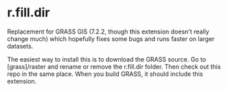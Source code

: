 # r.fill.dir
Replacement for GRASS GIS (7.2.2, though this extension doesn't really change much) which hopefully fixes some bugs and runs faster on larger datasets.

The easiest way to install this is to download the GRASS source. Go to [grass]/raster and rename or remove the r.fill.dir folder. Then check out this repo in the same place. When you build GRASS, it should include this extension.
